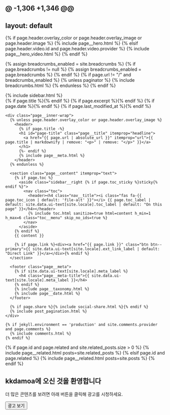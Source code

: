 @ -1,306 +1,346 @@
---
layout: default
---

{% if page.header.overlay_color or page.header.overlay_image or page.header.image %}
  {% include page__hero.html %}
{% elsif page.header.video.id and page.header.video.provider %}
  {% include page__hero_video.html %}
{% endif %}

{% assign breadcrumbs_enabled = site.breadcrumbs %}
{% if page.breadcrumbs != null %}
  {% assign breadcrumbs_enabled = page.breadcrumbs %}
{% endif %}
{% if page.url != "/" and breadcrumbs_enabled %}
  {% unless paginator %}
    {% include breadcrumbs.html %}
  {% endunless %}
{% endif %}

<div id="main" role="main">
  {% include sidebar.html %}

  <article class="page" itemscope itemtype="https://schema.org/CreativeWork"{% if page.locale %} lang="{{ page.locale }}"{% endif %}>
    {% if page.title %}<meta itemprop="headline" content="{{ page.title | replace: '|', '&#124;' | markdownify | strip_html | strip_newlines | escape_once }}">{% endif %}
    {% if page.excerpt %}<meta itemprop="description" content="{{ page.excerpt | markdownify | strip_html | strip_newlines | escape_once }}">{% endif %}
    {% if page.date %}<meta itemprop="datePublished" content="{{ page.date | date_to_xmlschema }}">{% endif %}
    {% if page.last_modified_at %}<meta itemprop="dateModified" content="{{ page.last_modified_at | date_to_xmlschema }}">{% endif %}

    <div class="page__inner-wrap">
      {% unless page.header.overlay_color or page.header.overlay_image %}
        <header>
          {% if page.title -%}
          <h1 id="page-title" class="page__title" itemprop="headline">
            <a href="{{ page.url | absolute_url }}" itemprop="url">{{ page.title | markdownify | remove: "<p>" | remove: "</p>" }}</a>
          </h1>
          {%- endif %}
          {% include page__meta.html %}
        </header>
      {% endunless %}

      <section class="page__content" itemprop="text">
        {% if page.toc %}
          <aside class="sidebar__right {% if page.toc_sticky %}sticky{% endif %}">
            <nav class="toc">
              <header><h4 class="nav__title"><i class="fas fa-{{ page.toc_icon | default: 'file-alt' }}"></i> {{ page.toc_label | default: site.data.ui-text[site.locale].toc_label | default: "On this page" }}</h4></header>
              {% include toc.html sanitize=true html=content h_min=1 h_max=6 class="toc__menu" skip_no_ids=true %}
            </nav>
          </aside>
        {% endif %}
        {{ content }}

        {% if page.link %}<div><a href="{{ page.link }}" class="btn btn--primary">{{ site.data.ui-text[site.locale].ext_link_label | default: "Direct Link" }}</a></div>{% endif %}
      </section>

      <footer class="page__meta">
        {% if site.data.ui-text[site.locale].meta_label %}
          <h4 class="page__meta-title">{{ site.data.ui-text[site.locale].meta_label }}</h4>
        {% endif %}
        {% include page__taxonomy.html %}
        {% include page__date.html %}
      </footer>

      {% if page.share %}{% include social-share.html %}{% endif %}
      {% include post_pagination.html %}
    </div>

    {% if jekyll.environment == 'production' and site.comments.provider and page.comments %}
      {% include comments.html %}
    {% endif %}
  </article>

  {% if page.id and page.related and site.related_posts.size > 0 %}
    {% include page__related.html posts=site.related_posts %}
  {% elsif page.id and page.related %}
    {% include page__related.html posts=site.posts %}
  {% endif %}
</div>

<html lang="en">
<head>
    <meta charset="UTF-8">
    <meta name="viewport" content="width=device-width, initial-scale=1.0">
    <title>광고 팝업 예제</title>
    <style>
        /* 전체 화면을 덮는 오버레이 */
        #overlay {
            display: none;
            position: fixed;
            top: 0;
            left: 0;
            width: 100%;
            height: 100%;
            background: rgba(0, 0, 0, 0.5);
            z-index: 999;
        }

        /* 팝업 스타일 */
        #popup {
            display: none;
            position: fixed;
            top: 50%;
            left: 50%;
            transform: translate(-50%, -50%);
            width: 80%; /* 화면 너비의 80% */
            max-width: 400px; /* 최대 너비 */
            background-color: #fff;
            padding: 20px;
            box-shadow: 0 2px 10px rgba(0, 0, 0, 0.1);
            border-radius: 10px;
            z-index: 1000;
            text-align: center;
        }

        #adContainer {
            display: none;
            position: fixed;
            top: 0;
            left: 0;
            width: 100%;
            height: 100%;
            background-color: #fff;
            z-index: 1001;
            overflow: auto;
            text-align: center;
            padding-top: 50px;
        }

        .ad-header {
            display: flex;
            justify-content: space-between;
            align-items: center;
            padding: 10px;
            background-color: #f1f1f1;
            border-bottom: 1px solid #ddd;
        }

        .ad-header span {
            font-size: 14px;
        }

        .close-btn {
            cursor: pointer;
            font-size: 18px;
            font-weight: bold;
            background: none;
            border: none;
        }

        #closeAdButton {
            display: none;
            margin-top: 20px;
            padding: 10px 20px;
            border: none;
            background-color: #007BFF;
            color: white;
            border-radius: 5px;
            cursor: pointer;
        }

        #closeAdButton:hover {
            background-color: #0056b3;
        }
    </style>
</head>
<body>
  <body>
    <!-- 본문 하단에 고정된 앵커 광고 -->
    <div class="anchor-ad">
        <ins class="adsbygoogle"
             style="display:block; width: 100%; height: 10px; margin: auto; text-align: center;"
             data-ad-client="ca-pub-9374368296307755"
             data-ad-slot="9952845435"
             data-ad-format="auto"
             data-full-width-responsive="true"></ins>
        <script>
            (adsbygoogle = window.adsbygoogle || []).push({});
        </script>
    </div>

    <style>
        .anchor-ad {
            position: fixed;
            bottom: 0;
            left: 0;
            width: 100%;
            height: 10px; /* 광고 높이 설정 */
            background-color: #fff;
            z-index: 1002; /* 다른 요소 위에 표시 */
            box-shadow: 0 -1px 5px rgba(0, 0, 0, 0.1);
        }

        /* 필요 시 화면 높이를 광고 높이만큼 조정 */
        body {
            padding-bottom: 15px; /* 광고 높이만큼 본문 하단 여백 추가 */
        }
    </style>

    <!-- 기존의 본문 내용 -->
    <div id="main" role="main">
        <!-- 콘텐츠 영역 -->
    </div>
</body>
<body>
  <!-- 본문 하단에 고정된 앵커 광고 -->
  <div class="anchor-ad">
      <ins class="adsbygoogle"
           style="display:block; width: 100%; height: 10px; margin: auto; text-align: center;"
           style="display:block; width: 100%; height: px; margin: auto; text-align: center;"
           data-ad-client="ca-pub-9374368296307755"
           data-ad-slot="9952845435"
           data-ad-format="auto"
           data-full-width-responsive="true"></ins>
      <script>
          (adsbygoogle = window.adsbygoogle || []).push({});
      </script>
  </div>

  <style>
      .anchor-ad {
          position: fixed;
          bottom: 0;
          left: 0;
          width: 100%;
          height: 10px; /* 광고 높이 설정 */
          height: 5px; /* 광고 높이 설정 */
          background-color: #fff;
          z-index: 1002; /* 다른 요소 위에 표시 */
          box-shadow: 0 -2px 10px rgba(0, 0, 0, 0.1);
          box-shadow: 0 -1px 5px rgba(0, 0, 0, 0.1);
      }

      /* 필요 시 화면 높이를 광고 높이만큼 조정 */
      body {
          padding-bottom: 15px; /* 광고 높이만큼 본문 하단 여백 추가 */
      }
  </style>

  <!-- 기존의 본문 내용 -->
  <div id="main" role="main">
      <!-- 콘텐츠 영역 -->
  </div>
</body>

<div id="overlay" onclick="closePopup()"></div>

<div id="popup">
    <h2>kkdamoa에 오신 것을 환영합니다</h2>
    <p>더 많은 콘텐츠를 보려면 아래 버튼을 클릭해 광고를 시청하세요.</p>
    <button onclick="showAd()">광고 보기</button>
</div>

<div id="adContainer">
    <div class="ad-header">
        <span id="adCounter">광고가 5초 후에 닫힐 수 있습니다...</span>
        <button class="close-btn" onclick="closeAd()">&times;</button>
    </div>
    <h2>광고</h2>
    <ins class="adsbygoogle"
         style="display:block; margin: auto;"
         data-ad-client="ca-pub-9374368296307755"
         data-ad-slot="9952845435"
         data-ad-format="auto"
         data-full-width-responsive="true"></ins>
</div>

<script>
  window.onload = function() {
      if (!shouldShowPopup()) return;
      showPopup();
  };

  function showPopup() {
      document.getElementById('overlay').style.display = 'block';
      document.getElementById('popup').style.display = 'block';
      document.body.style.overflow = 'hidden'; // 스크롤 비활성화
  }

  function closePopup() {
      document.getElementById('overlay').style.display = 'none';
      document.getElementById('popup').style.display = 'none';
      document.body.style.overflow = ''; // 스크롤 활성화
  }

  function showAd() {
      closePopup(); // 팝업을 닫음
      document.getElementById('adContainer').style.display = 'block'; // 광고 컨테이너 표시
      document.body.style.overflow = 'hidden'; // 스크롤 비활성화

      // 광고 송출 코드 실행
      (adsbygoogle = window.adsbygoogle || []).push({});

      // 5초 카운터 후 닫기 버튼 활성화
      let counter = 5;
      let adCounter = document.getElementById('adCounter');
      let closeButton = document.querySelector('.close-btn');
      closeButton.style.display = 'none'; // 초기에는 닫기 버튼 숨김

      let countdown = setInterval(function() {
          counter--;
          adCounter.textContent = `광고가 ${counter}초 후에 닫힐 수 있습니다...`;
          if (counter <= 0) {
              clearInterval(countdown);
              adCounter.textContent = "광고를 닫을 수 있습니다.";
              closeButton.style.display = 'inline'; // 닫기 버튼 표시
          }
      }, 1000);
  }

  function closeAd() {
      document.getElementById('adContainer').style.display = 'none'; // 광고 컨테이너 숨김
      document.body.style.overflow = ''; // 스크롤 활성화
      alert('광고 시청이 완료되었습니다.');

      // 클릭 횟수 증가
      incrementClickCount();
  }

  function incrementClickCount() {
      let currentDate = new Date().toISOString().split('T')[0]; // 현재 날짜 (YYYY-MM-DD)
      let clickData = JSON.parse(localStorage.getItem('clickData')) || { date: currentDate, count: 0 };

      // 날짜가 변경되면 클릭 수를 초기화
      if (clickData.date !== currentDate) {
          clickData = { date: currentDate, count: 0 };
      }

      // 클릭 횟수 증가 및 저장
      clickData.count++;
      localStorage.setItem('clickData', JSON.stringify(clickData));
  }

  function shouldShowPopup() {
      let currentDate = new Date().toISOString().split('T')[0];
      let clickData = JSON.parse(localStorage.getItem('clickData')) || { date: currentDate, count: 0 };

      // 클릭 횟수가 2번 이상이면 팝업 표시하지 않음
      return clickData.count < 2;
  }
</script>


<!-- 광고 스크립트 -->
<script async src="https://pagead2.googlesyndication.com/pagead/js/adsbygoogle.js?client=ca-pub-9374368296307755"
     crossorigin="anonymous"></script>

</body>
</html>
